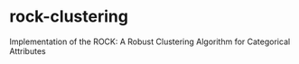 # rock-clustering
Implementation of the ROCK: A Robust Clustering Algorithm for Categorical Attributes
